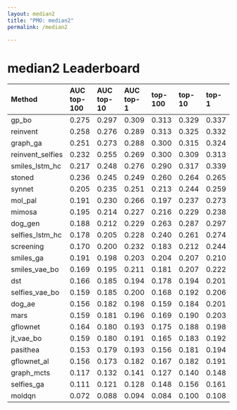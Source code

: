```yaml
---
layout: median2
title: "PMO: median2"
permalink: /median2

---
```


# median2 Leaderboard




| Method | AUC top-100 | AUC top-10 | AUC top-1 | top-100 | top-10 | top-1 |
| :--- | :------------- | :--- | :--- | :--- | :--- | :--- |
| gp_bo | 0.275 | 0.297 | 0.309 | 0.313 | 0.329 | 0.337 |
| reinvent | 0.258 | 0.276 | 0.289 | 0.313 | 0.325 | 0.332 |
| graph_ga | 0.251 | 0.273 | 0.288 | 0.300 | 0.315 | 0.324 |
| reinvent_selfies | 0.232 | 0.255 | 0.269 | 0.300 | 0.309 | 0.313 |
| smiles_lstm_hc | 0.217 | 0.248 | 0.276 | 0.290 | 0.317 | 0.339 |
| stoned | 0.236 | 0.245 | 0.249 | 0.260 | 0.264 | 0.265 |
| synnet | 0.205 | 0.235 | 0.251 | 0.213 | 0.244 | 0.259 |
| mol_pal | 0.191 | 0.230 | 0.266 | 0.197 | 0.237 | 0.273 |
| mimosa | 0.195 | 0.214 | 0.227 | 0.216 | 0.229 | 0.238 |
| dog_gen | 0.188 | 0.212 | 0.229 | 0.263 | 0.287 | 0.297 |
| selfies_lstm_hc | 0.178 | 0.205 | 0.228 | 0.240 | 0.261 | 0.274 |
| screening | 0.170 | 0.200 | 0.232 | 0.183 | 0.212 | 0.244 |
| smiles_ga | 0.191 | 0.198 | 0.203 | 0.204 | 0.207 | 0.210 |
| smiles_vae_bo | 0.169 | 0.195 | 0.211 | 0.181 | 0.207 | 0.222 |
| dst | 0.166 | 0.185 | 0.194 | 0.178 | 0.194 | 0.201 |
| selfies_vae_bo | 0.159 | 0.185 | 0.200 | 0.168 | 0.192 | 0.206 |
| dog_ae | 0.156 | 0.182 | 0.198 | 0.159 | 0.184 | 0.201 |
| mars | 0.159 | 0.181 | 0.196 | 0.169 | 0.190 | 0.203 |
| gflownet | 0.164 | 0.180 | 0.193 | 0.175 | 0.188 | 0.198 |
| jt_vae_bo | 0.159 | 0.180 | 0.191 | 0.165 | 0.183 | 0.192 |
| pasithea | 0.153 | 0.179 | 0.193 | 0.156 | 0.181 | 0.194 |
| gflownet_al | 0.156 | 0.173 | 0.182 | 0.167 | 0.182 | 0.191 |
| graph_mcts | 0.117 | 0.132 | 0.141 | 0.127 | 0.140 | 0.148 |
| selfies_ga | 0.111 | 0.121 | 0.128 | 0.148 | 0.156 | 0.161 |
| moldqn | 0.072 | 0.088 | 0.094 | 0.084 | 0.100 | 0.108 |


